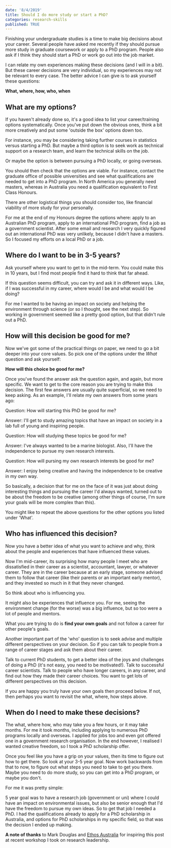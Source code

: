 ```yaml
---
date: '8/4/2019'
title: Should I do more study or start a PhD?
categories: research-skills
published: TRUE
---
```


Finishing your undergraduate studies is a time to make big decisions about your career. Several people have asked me recently if they should pursue more study in graduate coursework or apply to a PhD program. People also ask if I think they should start a PhD or work go out into the job market.

I can relate my own experiences making these decisions (and I will in a bit). But these career decisions are very individual, so my experiences may not be relevant to every case. The better advice I can give is to ask yourself these questions:

**What, where, how, who, when**

## What are my options?

If you haven't already done so, it's a good idea to list your career/training options systematically. Once you've put down the obvious ones, think a bit more creatively and put some 'outside the box' options down too.

For instance, you may be considering taking further courses in statistics versus starting a PhD. But maybe a third option is to seek work as technical support on a research team, and learn the technical skills on the job.

Or maybe the option is between pursuing a PhD locally, or going overseas.

You should then check that the options are viable. For instance, contact the graduate office of possible universities and see what qualifications are needed to get into a PhD program. In North America you generally need masters, whereas in Australia you need a qualification equivalent to First Class Honours.

There are other logistical things you should consider too, like financial viability of more study for your personally. 

For me at the end of my Honours degree the options where: apply to an Australian PhD program, apply to an international PhD program, find a job as a government scientist. After some email and research I very quickly figured out an international PhD was very unlikely, because I didn't have a masters. So I focused my efforts on a local PhD or a job.

## Where do I want to be in 3-5 years?  

Ask yourself where you want to get to in the mid-term. You could make this in 10 years, but I find most people find it hard to think that far ahead.

If this question seems difficult, you can try and ask it in different ways. Like, if I was successful in my career, where would I be and what would I be doing?

For me I wanted to be having an impact on society and helping the environment through science (or so I thought, see the next step). So working in government seemed like a pretty good option, but that didn't rule out a PhD.

## How will this decision be good for me?

Now we've got some of the practical things on paper, we need to go a bit deeper into your core values. So pick one of the options under the *What* question and ask yourself:

**How will this choice be good for me?**

Once you've found the answer ask the question again, and again, but more specific. We want to get to the core reason you are trying to make this decision. The first few answers are usually quite superficial, so we need to keep asking. As an example, I'll relate my own answers from some years ago:

Question: How will starting this PhD be good for me?  

Answer: I'll get to study amazing topics that have an impact on society in a lab full of young and inspiring people.

Question: How will studying these topics be good for me?

Answer: I've always wanted to be a marine biologist. Also, I'll have the independence to pursue my own research interests.

Question: How will pursing my own research interests be good for me?

Answer: I enjoy being creative and having the independence to be creative in my own way.

So basically, a decision that for me on the face of it was just about doing interesting things and pursuing the career I'd always wanted, turned out to be about the freedom to be creative (among other things of course, I'm sure your goals will be more complex than this).

You might like to repeat the above questions for the other options you listed under 'What'.

## Who has influenced this decision?

Now you have a better idea of what you want to achieve and why, think about the people and experiences that have influenced these values.

Now I'm mid-career, its surprising how many people I meet who are dissatisfied in their career as a scientist, accountant, lawyer, or whatever career. They are in the career because at an early stage, someone advised them to follow that career (like their parents or an important early mentor), and they invested so much in it that they never changed.

So think about who is influencing you.

It might also be experiences that influence you. For me, seeing the environment change (for the worse) was a big influence, but so too were a lot of people and mentors.

What you are trying to do is **find your own goals** and not follow a career for other people's goals.

Another important part of the 'who' question is to seek advise and multiple different perspectives on your decision. So if you can talk to people from a range of career stages and ask them about their career.

Talk to current PhD students, to get a better idea of the joys and challenges of doing a PhD (it's not easy, you need to be motivated!). Talk to successful career scientists. Talk to people who have longer careers, in any career, and find out how they made their career choices. You want to get lots of different perspectives on this decision.

If you are happy you truly have your own goals then proceed below. If not, then perhaps you want to revisit the what, where, how steps above.

## When do I need to make these decisions?

The what, where how, who may take you a few hours, or it may take months. For me it took months, including applying to numerous PhD programs locally and overseas. I applied for jobs too and even got offered one in a government research organisation. In the end however, I realised I wanted creative freedom, so I took a PhD scholarship offer.

Once you feel like you have a grip on your values, then its time to figure out how to get there. So look at your 3-5 year goal. Now work backwards from that to now, to figure out what steps you need to take to get you there. Maybe you need to do more study, so you can get into a PhD program, or maybe you don't.

For me it was pretty simple:

5 year goal was to have a research job (government or uni) where I could have an impact on environmental issues, but also be senior enough that I'd have the freedom to pursue my own ideas. So to get that job I needed a PhD. I had the qualifications already to apply for a PhD scholarship in Australia, and options for PhD scholarships in my specific field, so that was the decision I ended up making.

**A note of thanks** to Mark Douglas and [Ethos Australia](https://www.ethos.com.au/) for inspiring this post at recent workshop I took on research leadership.
